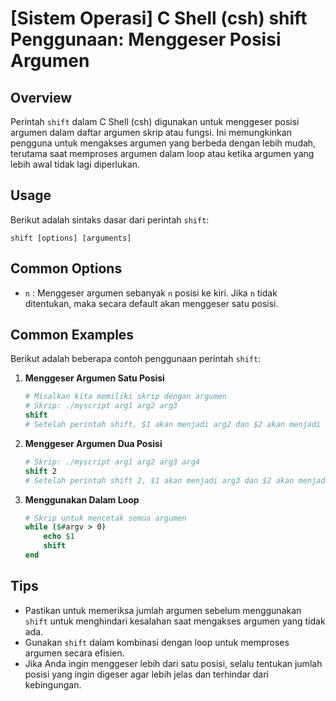 # [Sistem Operasi] C Shell (csh) shift Penggunaan: Menggeser Posisi Argumen

## Overview
Perintah `shift` dalam C Shell (csh) digunakan untuk menggeser posisi argumen dalam daftar argumen skrip atau fungsi. Ini memungkinkan pengguna untuk mengakses argumen yang berbeda dengan lebih mudah, terutama saat memproses argumen dalam loop atau ketika argumen yang lebih awal tidak lagi diperlukan.

## Usage
Berikut adalah sintaks dasar dari perintah `shift`:

```
shift [options] [arguments]
```

## Common Options
- `n` : Menggeser argumen sebanyak `n` posisi ke kiri. Jika `n` tidak ditentukan, maka secara default akan menggeser satu posisi.

## Common Examples
Berikut adalah beberapa contoh penggunaan perintah `shift`:

1. **Menggeser Argumen Satu Posisi**
   ```csh
   # Misalkan kita memiliki skrip dengan argumen
   # Skrip: ./myscript arg1 arg2 arg3
   shift
   # Setelah perintah shift, $1 akan menjadi arg2 dan $2 akan menjadi arg3
   ```

2. **Menggeser Argumen Dua Posisi**
   ```csh
   # Skrip: ./myscript arg1 arg2 arg3 arg4
   shift 2
   # Setelah perintah shift 2, $1 akan menjadi arg3 dan $2 akan menjadi arg4
   ```

3. **Menggunakan Dalam Loop**
   ```csh
   # Skrip untuk mencetak semua argumen
   while ($#argv > 0)
       echo $1
       shift
   end
   ```

## Tips
- Pastikan untuk memeriksa jumlah argumen sebelum menggunakan `shift` untuk menghindari kesalahan saat mengakses argumen yang tidak ada.
- Gunakan `shift` dalam kombinasi dengan loop untuk memproses argumen secara efisien.
- Jika Anda ingin menggeser lebih dari satu posisi, selalu tentukan jumlah posisi yang ingin digeser agar lebih jelas dan terhindar dari kebingungan.